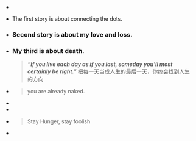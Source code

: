 -
- The first story is about connecting the dots.
- ### Second story is about my love and loss.
- ### My third is about death.
  
  
  
  > ***“If you live each day as if you last, someday you’ll most certainly be right.”*** 
   把每一天当成人生的最后一天，你终会找到人生的方向
- > you are already naked.
-
-
- > Stay Hunger, stay foolish
-